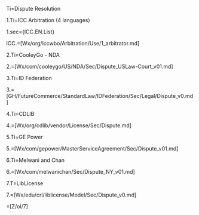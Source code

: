 Ti=Dispute Resolution

1.Ti=ICC Arbitration (4 languages)

1.sec={ICC.EN.List}

ICC.=[Wx/org/iccwbo/Arbitration/Use/1_arbitrator.md]

2.Ti=CooleyGo - NDA

2.=[Wx/com/cooleygo/US/NDA/Sec/Dispute_USLaw-Court_v01.md]

3.Ti=ID Federation

3.=[GH/FutureCommerce/StandardLaw/IDFederation/Sec/Legal/Dispute_v0.md]

4.Ti=CDLIB

4.=[Wx/org/cdlib/vendor/License/Sec/Dispute.md]

5.Ti=GE Power

5.=[Wx/com/gepower/MasterServiceAgreement/Sec/Dispute_v01.md]

6.Ti=Melwani and Chan

6.=[Wx/com/melwanichan/Sec/Dispute_NY_v01.md]

7.T=LibLicense

7.=[Wx/edu/crl/liblicense/Model/Sec/Dispute_v0.md]

=[Z/ol/7]